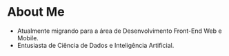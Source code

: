 # About Me

- Atualmente migrando para a área de Desenvolvimento Front-End Web e Mobile.
- Entusiasta de Ciência de Dados e Inteligência Artificial.
